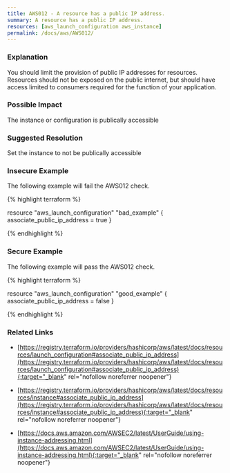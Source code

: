 ```yaml
---
title: AWS012 - A resource has a public IP address.
summary: A resource has a public IP address. 
resources: [aws_launch_configuration aws_instance] 
permalink: /docs/aws/AWS012/
---
```

### Explanation


You should limit the provision of public IP addresses for resources. Resources should not be exposed on the public internet, but should have access limited to consumers required for the function of your application. 


### Possible Impact
The instance or configuration is publically accessible

### Suggested Resolution
Set the instance to not be publically accessible


### Insecure Example

The following example will fail the AWS012 check.

{% highlight terraform %}

resource "aws_launch_configuration" "bad_example" {
	associate_public_ip_address = true
}

{% endhighlight %}



### Secure Example

The following example will pass the AWS012 check.

{% highlight terraform %}

resource "aws_launch_configuration" "good_example" {
	associate_public_ip_address = false
}

{% endhighlight %}



### Related Links


- [https://registry.terraform.io/providers/hashicorp/aws/latest/docs/resources/launch_configuration#associate_public_ip_address](https://registry.terraform.io/providers/hashicorp/aws/latest/docs/resources/launch_configuration#associate_public_ip_address){:target="_blank" rel="nofollow noreferrer noopener"}

- [https://registry.terraform.io/providers/hashicorp/aws/latest/docs/resources/instance#associate_public_ip_address](https://registry.terraform.io/providers/hashicorp/aws/latest/docs/resources/instance#associate_public_ip_address){:target="_blank" rel="nofollow noreferrer noopener"}

- [https://docs.aws.amazon.com/AWSEC2/latest/UserGuide/using-instance-addressing.html](https://docs.aws.amazon.com/AWSEC2/latest/UserGuide/using-instance-addressing.html){:target="_blank" rel="nofollow noreferrer noopener"}


